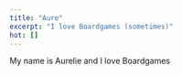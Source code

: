 ```yaml
---
title: "Aure"
excerpt: "I love Boardgames (sometimes)"
hot: []
---
```


My name is Aurelie and I love Boardgames
